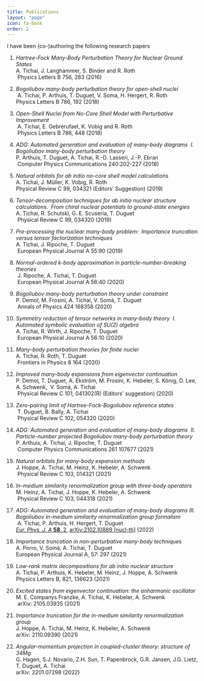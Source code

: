 ```yaml
---
title: Publications
layout: "page"
icon: fa-book
order: 2
---
```


I have been (co-)authoring the following research papers

1. *Hartree-Fock Many-Body Perturbation Theory for Nuclear Ground States *\
A. Tichai, J. Langhammer, S. Binder and R. Roth\
 Physics Letters B 756, 283 (2016)

2. *Bogoliubov many-body perturbation theory for open-shell nuclei*\
 A. Tichai, P.  Arthuis, T. Duguet, V. Soma, H. Hergert, R. Roth\
Physics Letters B 786, 192 (2018)

3. *Open-Shell Nuclei from No-Core Shell Model with Perturbative Improvement*\
 A. Tichai, E. Gebrerufael, K.  Vobig and R. Roth\
 Physics Letters B 786, 448 (2018)

4. *ADG: Automated generation and evaluation of many-body diagrams  I. Bogoliubov many-body perturbation theory *\
P. Arthuis, T. Duguet, A. Tichai, R.-D. Lasseri, J.-P. Ebran\
 Computer Physics Communications 240:202-227 (2018)

5. *Natural orbitals for ab initio no-core shell model calculations *\
A. Tichai, J. Müller, K. Vobig, R. Roth\
Physical Review C 99, 034321 (Editors’ Suggestion) (2019)

6. *Tensor-decomposition techniques for ab initio nuclear structure calculations.  From chiral nuclear potentials to ground-state energies *\
A. Tichai, R. Schutski, G. E. Scuseria, T. Duguet\
 Physical Review C 99, 034320 (2019)

7. *Pre-processing the nuclear many-body problem:   Importance truncation versus tensor factorization techniques *\
A. Tichai, J. Ripoche, T. Duguet\
 European Physical Journal A 55:90 (2019)

8. *Normal-ordered k-body approximation in particle-number-breaking theories*\
 J. Ripoche, A. Tichai, T. Duguet\
 European Physical Journal A 56:40 (2020)

9. *Bogoliubov many-body perturbation theory under constraint *\
P. Demol, M. Frosini, A. Tichai, V. Somà, T. Duguet\
 Annals of Physics 424 168358 (2020)

10. *Symmetry reduction of tensor networks in many-body theory  I. Automated symbolic evaluation of SU(2) algebra *\
A. Tichai, R. Wirth, J. Ripoche, T. Duguet\
 European Physical Journal A 56:10 (2020)

11. *Many-body perturbation theories for finite nuclei *\
A. Tichai, R. Roth, T. Duguet\
 Frontiers in Physics 8 164 (2020)

12. *Improved many-body expansions from eigenvector continuation *\
P. Demol, T. Duguet,  A. Ekström, M. Frosini, K. Hebeler, S. König, D. Lee, A. Schwenk,  V. Somá, A. Tichai\
 Physical Review C 101, 041302(R) (Editors’ suggestion) (2020)

13. *Zero-pairing limit of Hartree-Fock-Bogoliubov reference states*\
 T. Duguet, B. Bally, A. Tichai\
 Physical Review C 102, 054320 (2020)

14. *ADG: Automated generation and evaluation of many-body diagrams  II. Particle-number projected Bogoliubov many-body perturbation theory*\
P. Arthuis, A. Tichai, J. Ripoche, T. Duguet\
 Computer Physics Communications 261 107677 (2021)

15. *Natural orbitals for many-body expansion methods *\
J. Hoppe, A. Tichai, M. Heinz, K. Hebeler, A. Schwenk\
 Physical Review C 103, 014321 (2021)

16. *In-medium similarity renormalization group with three-body operators *\
M. Heinz, A. Tichai, J. Hoppe, K. Hebeler,  A. Schwenk\
 Physical Review C 103, 044318 (2021)

17. *ADG: Automated generation and evaluation of many-body diagrams III. Bogoliubov in-medium similarity renormalization group formalism*\
 A. Tichai, P. Arthuis, H. Hergert, T. Duguet\
[*Eur. Phys. J. A* **58**, 2](https://doi.org/10.1140/epja/s10050-021-00621-6), [arXiv:2102.10889 \[nucl-th\]](https://arxiv.org/abs/2102.10889) (2022)

18. *Importance truncation in non-perturbative many-body techniques *\
A. Porro, V. Somà, A. Tichai, T. Duguet\
European Physical Journal A, 57: 297 (2021)

19. *Low-rank matrix decompositions for ab initio nuclear structure *\
A. Tichai, P. Arthuis, K. Hebeler, M. Heinz, J. Hoppe, A. Schwenk\
Physics Letters B, 821, 136623 (2021)

20. *Excited states from eigenvector continuation: the anharmonic oscillator *\
M. E. Companys Franzke, A. Tichai, K. Hebeler, A. Schwenk\
 arXiv: 2105.03935 (2021)

21. *Importance truncation for the in-medium similarity renormalization group*\
J. Hoppe, A. Tichai, M. Heinz, K. Hebeler, A. Schwenk\
arXiv: 2110.09390 (2021)

22. *Angular-momentum projection in coupled-cluster theory: structure of 34Mg*\
G. Hagen, S.J. Novario, Z.H. Sun, T. Papenbrock, G.R. Jansen, J.G. Lietz, T. Duguet, A. Tichai\
arXiv: 2201.07298 (2022)
